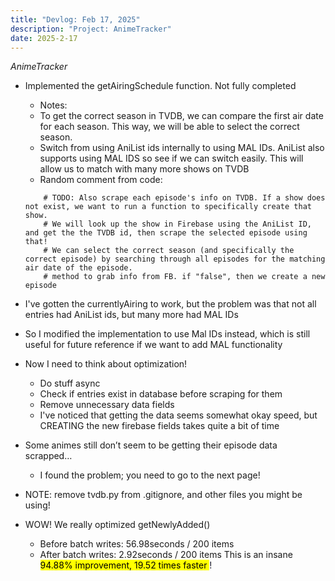 ```yaml
---
title: "Devlog: Feb 17, 2025"
description: "Project: AnimeTracker"
date: 2025-2-17
---
```


*AnimeTracker*

- Implemented the getAiringSchedule function. Not fully completed
    - Notes:
    - To get the correct season in TVDB, we can compare the first air date for each season. This way, we will be able to select the correct season.
    - Switch from using AniList ids internally to using MAL IDs. AniList also supports using MAL IDS so see if we can switch easily. This will allow us to match with many more shows on TVDB
    - Random comment from code:
    ```
        # TODO: Also scrape each episode's info on TVDB. If a show does not exist, we want to run a function to specifically create that show.
        # We will look up the show in Firebase using the AniList ID, and get the the TVDB id, then scrape the selected episode using that!
        # We can select the correct season (and specifically the correct episode) by searching through all episodes for the matching air date of the episode.
        # method to grab info from FB. if "false", then we create a new episode
    ```

- I've gotten the currentlyAiring to work, but the problem was that not all entries had AniList ids, but many more had MAL IDs
- So I modified the implementation to use Mal IDs instead, which is still useful for future reference if we want to add MAL functionality
- Now I need to think about optimization!
    - Do stuff async
    - Check if entries exist in database before scraping for them
    - Remove unnecessary data fields
    - I've noticed that getting the data seems somewhat okay speed, but CREATING the new firebase fields takes quite a bit of time
- Some animes still don’t seem to be getting their episode data scrapped…
    - I found the problem; you need to go to the next page!
- NOTE: remove tvdb.py from .gitignore, and other files you might be using!

- WOW! We really optimized getNewlyAdded()
    - Before batch writes: 56.98seconds / 200 items
    - After batch writes: 2.92seconds / 200 items
This is an insane <mark>94.88% improvement, 19.52 times faster </mark>!
